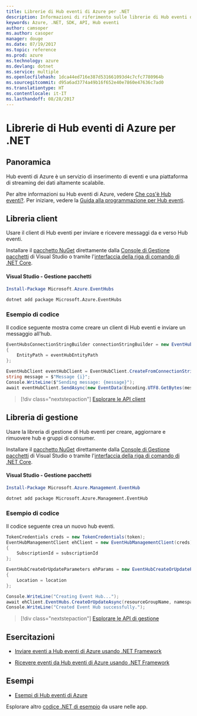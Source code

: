 ```yaml
---
title: Librerie di Hub eventi di Azure per .NET
description: Informazioni di riferimento sulle librerie di Hub eventi di Azure per .NET
keywords: Azure, .NET, SDK, API, Hub eventi
author: camsoper
ms.author: casoper
manager: douge
ms.date: 07/19/2017
ms.topic: reference
ms.prod: azure
ms.technology: azure
ms.devlang: dotnet
ms.service: multiple
ms.openlocfilehash: 1dca44ed716e387d531661093d4c7cfc7780964b
ms.sourcegitcommit: d95a6ad3774a49b16f652e40e7860e47636c7ad0
ms.translationtype: HT
ms.contentlocale: it-IT
ms.lasthandoff: 08/28/2017
---
```

# <a name="azure-event-hubs-libraries-for-net"></a>Librerie di Hub eventi di Azure per .NET

## <a name="overview"></a>Panoramica

Hub eventi di Azure è un servizio di inserimento di eventi e una piattaforma di streaming dei dati altamente scalabile.

Per altre informazioni su Hub eventi di Azure, vedere [Che cos'è Hub eventi?](/azure/event-hubs/event-hubs-what-is-event-hubs).  Per iniziare, vedere la [Guida alla programmazione per Hub eventi](/azure/event-hubs/event-hubs-programming-guide).

## <a name="client-library"></a>Libreria client

Usare il client di Hub eventi per inviare e ricevere messaggi da e verso Hub eventi.

Installare il [pacchetto NuGet](https://www.nuget.org/packages/Microsoft.Azure.EventHubs) direttamente dalla [Console di Gestione pacchetti][PackageManager] di Visual Studio o tramite l'[interfaccia della riga di comando di .NET Core][DotNetCLI].

#### <a name="visual-studio-package-manager"></a>Visual Studio - Gestione pacchetti

```powershell
Install-Package Microsoft.Azure.EventHubs
```

```bash
dotnet add package Microsoft.Azure.EventHubs
```

### <a name="code-example"></a>Esempio di codice

Il codice seguente mostra come creare un client di Hub eventi e inviare un messaggio all'hub.

```csharp
EventHubsConnectionStringBuilder connectionStringBuilder = new EventHubsConnectionStringBuilder(eventHubConnectionString)
{
    EntityPath = eventHubEntityPath
};

EventHubClient eventHubClient = EventHubClient.CreateFromConnectionString(connectionStringBuilder.ToString());
string message = $"Message {i}";
Console.WriteLine($"Sending message: {message}");
await eventHubClient.SendAsync(new EventData(Encoding.UTF8.GetBytes(message)));
```

> [!div class="nextstepaction"]
> [Esplorare le API client](/dotnet/api/overview/azure/eventhub/client)

## <a name="management-library"></a>Libreria di gestione

Usare la libreria di gestione di Hub eventi per creare, aggiornare e rimuovere hub e gruppi di consumer.

Installare il [pacchetto NuGet](https://www.nuget.org/packages/Microsoft.Azure.Management.EventHub) direttamente dalla [Console di Gestione pacchetti][PackageManager] di Visual Studio o tramite l'[interfaccia della riga di comando di .NET Core][DotNetCLI].

#### <a name="visual-studio-package-manager"></a>Visual Studio - Gestione pacchetti

```powershell
Install-Package Microsoft.Azure.Management.EventHub
```

```bash
dotnet add package Microsoft.Azure.Management.EventHub
```

### <a name="code-example"></a>Esempio di codice

Il codice seguente crea un nuovo hub eventi.

```csharp
TokenCredentials creds = new TokenCredentials(token);
EventHubManagementClient ehClient = new EventHubManagementClient(creds)
{
    SubscriptionId = subscriptionId
};

EventHubCreateOrUpdateParameters ehParams = new EventHubCreateOrUpdateParameters()
{
    Location = location
};

Console.WriteLine("Creating Event Hub...");
await ehClient.EventHubs.CreateOrUpdateAsync(resourceGroupName, namespaceName, EventHubName, ehParams);
Console.WriteLine("Created Event Hub successfully.");
```

> [!div class="nextstepaction"]
> [Esplorare le API di gestione](/dotnet/api/overview/azure/eventhub/management)

## <a name="tutorials"></a>Esercitazioni

* [Inviare eventi a Hub eventi di Azure usando .NET Framework](/azure/event-hubs/event-hubs-dotnet-framework-getstarted-send)

* [Ricevere eventi da Hub eventi di Azure usando .NET Framework](/azure/event-hubs/event-hubs-dotnet-framework-getstarted-receive-eph)

## <a name="samples"></a>Esempi

* [Esempi di Hub eventi di Azure](https://github.com/Azure/azure-event-hubs/tree/master/samples)

Esplorare altro [codice .NET di esempio](https://azure.microsoft.com/resources/samples/?platform=dotnet) da usare nelle app.

[PackageManager]: https://docs.microsoft.com/nuget/tools/package-manager-console
[DotNetCLI]: https://docs.microsoft.com/dotnet/core/tools/dotnet-add-package
